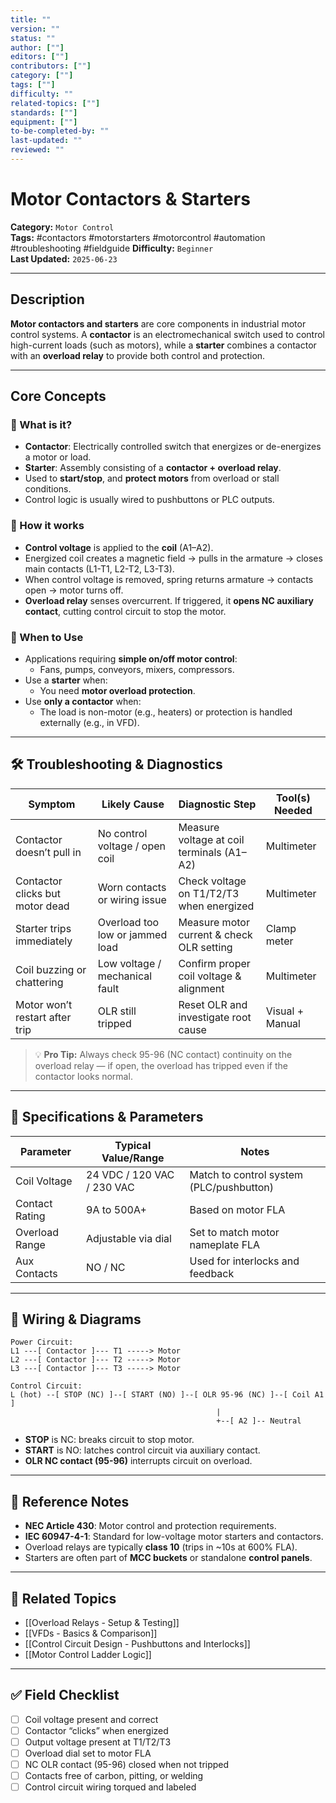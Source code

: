```yaml
---
title: ""
version: ""
status: ""
author: [""]
editors: [""]
contributors: [""]
category: [""]
tags: [""]
difficulty: ""
related-topics: [""]
standards: [""]
equipment: [""]
to-be-completed-by: ""
last-updated: ""
reviewed: ""
---
```


# Motor Contactors & Starters

**Category:** `Motor Control`  
**Tags:** #contactors #motorstarters #motorcontrol #automation #troubleshooting #fieldguide
**Difficulty:** `Beginner`  
**Last Updated:** `2025-06-23`  

---

## Description

**Motor contactors and starters** are core components in industrial motor control systems. A **contactor** is an electromechanical switch used to control high-current loads (such as motors), while a **starter** combines a contactor with an **overload relay** to provide both control and protection.

---

## Core Concepts

### 🔹 What is it?
- **Contactor**: Electrically controlled switch that energizes or de-energizes a motor or load.
- **Starter**: Assembly consisting of a **contactor + overload relay**.
- Used to **start/stop**, and **protect motors** from overload or stall conditions.
- Control logic is usually wired to pushbuttons or PLC outputs.

### 🔹 How it works
- **Control voltage** is applied to the **coil** (A1–A2).
- Energized coil creates a magnetic field → pulls in the armature → closes main contacts (L1-T1, L2-T2, L3-T3).
- When control voltage is removed, spring returns armature → contacts open → motor turns off.
- **Overload relay** senses overcurrent. If triggered, it **opens NC auxiliary contact**, cutting control circuit to stop the motor.

### 🔹 When to Use
- Applications requiring **simple on/off motor control**:
  - Fans, pumps, conveyors, mixers, compressors.
- Use a **starter** when:
  - You need **motor overload protection**.
- Use **only a contactor** when:
  - The load is non-motor (e.g., heaters) or protection is handled externally (e.g., in VFD).

---

## 🛠️ Troubleshooting & Diagnostics

| Symptom                       | Likely Cause                    | Diagnostic Step                            | Tool(s) Needed     |
|------------------------------|----------------------------------|---------------------------------------------|--------------------|
| Contactor doesn’t pull in    | No control voltage / open coil  | Measure voltage at coil terminals (A1–A2)   | Multimeter         |
| Contactor clicks but motor dead | Worn contacts or wiring issue | Check voltage on T1/T2/T3 when energized    | Multimeter         |
| Starter trips immediately    | Overload too low or jammed load | Measure motor current & check OLR setting   | Clamp meter         |
| Coil buzzing or chattering   | Low voltage / mechanical fault  | Confirm proper coil voltage & alignment     | Multimeter         |
| Motor won’t restart after trip | OLR still tripped              | Reset OLR and investigate root cause        | Visual + Manual    |

> 💡 **Pro Tip:** Always check 95-96 (NC contact) continuity on the overload relay — if open, the overload has tripped even if the contactor looks normal.

---

## 📏 Specifications & Parameters

| Parameter         | Typical Value/Range         | Notes                                    |
|------------------|-----------------------------|------------------------------------------|
| Coil Voltage      | 24 VDC / 120 VAC / 230 VAC  | Match to control system (PLC/pushbutton) |
| Contact Rating    | 9A to 500A+                 | Based on motor FLA                       |
| Overload Range    | Adjustable via dial         | Set to match motor nameplate FLA         |
| Aux Contacts      | NO / NC                     | Used for interlocks and feedback         |

---

## 📐 Wiring & Diagrams

```plaintext
Power Circuit:
L1 ---[ Contactor ]--- T1 -----> Motor
L2 ---[ Contactor ]--- T2 -----> Motor
L3 ---[ Contactor ]--- T3 -----> Motor

Control Circuit:
L (hot) --[ STOP (NC) ]--[ START (NO) ]--[ OLR 95-96 (NC) ]--[ Coil A1 ]
                                              |
                                              +--[ A2 ]-- Neutral
```


- **STOP** is NC: breaks circuit to stop motor.
- **START** is NO: latches control circuit via auxiliary contact.
- **OLR NC contact (95-96)** interrupts circuit on overload.

---

## 📎 Reference Notes

- **NEC Article 430**: Motor control and protection requirements.
- **IEC 60947-4-1**: Standard for low-voltage motor starters and contactors.
- Overload relays are typically **class 10** (trips in ~10s at 600% FLA).
- Starters are often part of **MCC buckets** or standalone **control panels**.

---

## 📂 Related Topics

- [[Overload Relays - Setup & Testing]]
- [[VFDs - Basics & Comparison]]
- [[Control Circuit Design - Pushbuttons and Interlocks]]
- [[Motor Control Ladder Logic]]

---

## ✅ Field Checklist

- [ ] Coil voltage present and correct
- [ ] Contactor “clicks” when energized
- [ ] Output voltage present at T1/T2/T3
- [ ] Overload dial set to motor FLA
- [ ] NC OLR contact (95-96) closed when not tripped
- [ ] Contacts free of carbon, pitting, or welding
- [ ] Control circuit wiring torqued and labeled
